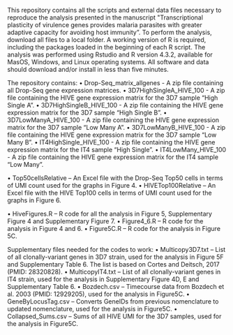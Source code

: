 This repository contains all the scripts and external data files necessary to reproduce the analysis presented in the manuscript "Transcriptional plasticity of virulence genes provides malaria parasites with greater adaptive capacity for avoiding host immunity”. To perform the analysis, download all files to a local folder. A working version of R is required, including the packages loaded in the beginning of each R script. The analysis was performed using Rstudio and R version 4.3.2, available for MasOS, Windows, and Linux operating systems. All software and data should download and/or install in less than five minutes.

The repository contains:
•	Drop-Seq_matrix_allgenes - A zip file containing all Drop-Seq gene expression matrices.
•	3D7HighSingleA_HIVE_100 - A zip file containing the HIVE gene expression matrix for the 3D7 sample “High Single A”.
•	3D7HighSingleB_HIVE_100 - A zip file containing the HIVE gene expression matrix for the 3D7 sample “High Single B”.
•	3D7LowManyA_HIVE_100 - A zip file containing the HIVE gene expression matrix for the 3D7 sample “Low Many A”.
•	3D7LowManyB_HIVE_100 - A zip file containing the HIVE gene expression matrix for the 3D7 sample “Low Many B”.
•	IT4HighSingle_HIVE_100 - A zip file containing the HIVE gene expression matrix for the IT4 sample “High Single”.
•	IT4LowMany_HIVE_100 - A zip file containing the HIVE gene expression matrix for the IT4 sample “Low Many”.

•	Top50cellsRelative – An Excel file with the Drop-Seq Top50 cells in terms of UMI count used for the graphs in Figure 4.
•	HIVETop100Relative – An Excel file with the HIVE Top100 cells in terms of UMI count used for the graphs in Figure 6.

•	HiveFigures.R – R code for all the analysis in Figure 5, Supplementary Figure 4 and Supplementary Figure 7.
•	Figure4_6.R – R code for the analysis in Figure 4 and 6.
•	Figure5C.R – R code for the analysis in Figure 5C.

Supplementary files needed for the codes to work:
•	Multicopy3D7.txt – List of all clonally-variant genes in 3D7 strain, used for the analysis in Figure 5F and Supplementary Table 6. The list is based on Cortes and Deitsch, 2017 (PMID: 28320828).
•	MulticopyIT4.txt – List of all clonally-variant genes in IT4 strain, used for the analysis in Supplementary Figure 4D, E and Supplementary Table 6.
•	Bozdech.csv – Timecourse data from Bozdech et al. 2003 (PMID: 12929205), used for the analysis in Figure5C.
•	GeneByLocusTag.csv – Converts GeneIDs from previous nomenclature to updated nomenclature, used for the analysis in Figure5C.
•	Collapsed_Sums.csv – Sums of all HIVE UMI for the 3D7 samples, used for the analysis in Figure5C.

